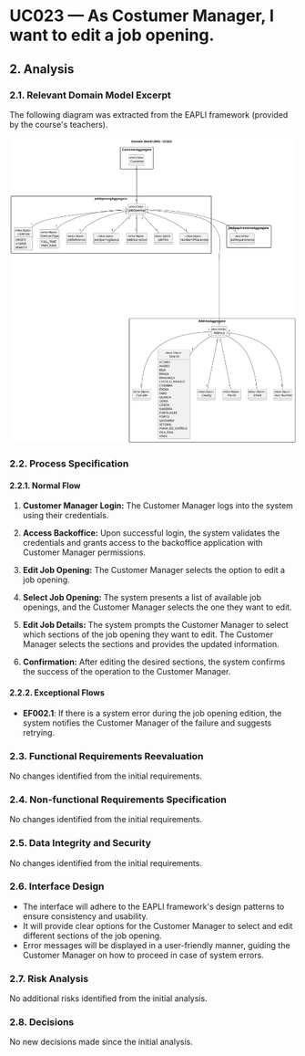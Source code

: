 # UC023 — As Costumer Manager, I want to edit a job opening.

## 2. Analysis

### 2.1. Relevant Domain Model Excerpt

The following diagram was extracted from the EAPLI framework (provided by the course's teachers).

![Domain Model](svg/uc023-domain-model.svg)

### 2.2. Process Specification

#### 2.2.1. Normal Flow

1. **Customer Manager Login:** The Customer Manager logs into the system using their credentials.

2. **Access Backoffice:** Upon successful login, the system validates the credentials and grants access to the
   backoffice application with Customer Manager permissions.

3. **Edit Job Opening:** The Customer Manager selects the option to edit a job opening.

4. **Select Job Opening:** The system presents a list of available job openings, and the Customer Manager selects the
   one they want to edit.

5. **Edit Job Details:** The system prompts the Customer Manager to select which sections of the job opening they want
   to edit. The Customer Manager selects the sections and provides the updated information.

6. **Confirmation:** After editing the desired sections, the system confirms the success of the operation to the
   Customer Manager.

#### 2.2.2. Exceptional Flows

- **EF002.1**: If there is a system error during the job opening edition, the system notifies the Customer Manager of
  the failure and suggests retrying.

### 2.3. Functional Requirements Reevaluation

No changes identified from the initial requirements.

### 2.4. Non-functional Requirements Specification

No changes identified from the initial requirements.

### 2.5. Data Integrity and Security

No changes identified from the initial requirements.

### 2.6. Interface Design

- The interface will adhere to the EAPLI framework's design patterns to ensure consistency and usability.
- It will provide clear options for the Customer Manager to select and edit different sections of the job opening.
- Error messages will be displayed in a user-friendly manner, guiding the Customer Manager on how to proceed in case of
  system errors.

### 2.7. Risk Analysis

No additional risks identified from the initial analysis.

### 2.8. Decisions

No new decisions made since the initial analysis.
